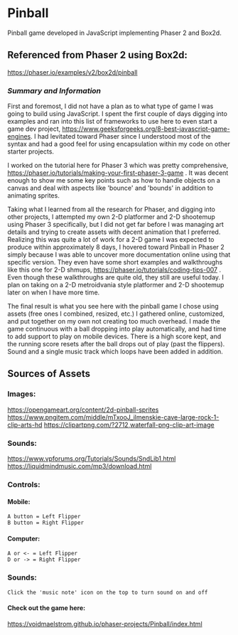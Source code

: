 
# Pinball

Pinball game developed in JavaScript implementing Phaser 2 and Box2d.
  
## Referenced from Phaser 2 using Box2d:

https://phaser.io/examples/v2/box2d/pinball

### *Summary and Information*

First and foremost, I did not have a plan as to what type of game I was going to build using JavaScript. I spent the first couple of days digging into examples and ran into this list of frameworks to use here to even start a game dev project, https://www.geeksforgeeks.org/8-best-javascript-game-engines. I had levitated toward Phaser since I understood most of the syntax and had a good feel for using encapsulation within my code on other starter projects.

I worked on the tutorial here for Phaser 3 which was pretty comprehensive, https://phaser.io/tutorials/making-your-first-phaser-3-game . It was decent enough to show me some key points such as how to handle objects on a canvas and deal with aspects like 'bounce' and 'bounds' in addition to animating sprites.

Taking what I learned from all the research for Phaser, and digging into other projects, I attempted my own 2-D platformer and 2-D shootemup using Phaser 3 specifically, but I did not get far before I was managing art details and trying to create assets with decent animation that I preferred. Realizing this was quite a lot of work for a 2-D game I was expected to produce within approximately 8 days, I hovered toward Pinball in Phaser 2 simply because I was able to uncover more documentation online using that specific version. They even have some short examples and walkthroughs like this one for 2-D shmups, https://phaser.io/tutorials/coding-tips-007 . Even though these walkthroughs are quite old, they still are useful today. I plan on taking on a 2-D metroidvania style platformer and 2-D shootemup later on when I have more time.

The final result is what you see here with the pinball game I chose using assets (free ones I combined, resized, etc.) I gathered online, customized, and put together on my own not creating too much overhead. I made the game continuous with a ball dropping into play automatically, and had time to add support to play on mobile devices. There is a high score kept, and the running score resets after the ball drops out of play (past the flippers). Sound and a single music track which loops have been added in addition.

## Sources of Assets

### Images:
https://opengameart.org/content/2d-pinball-sprites
https://www.pngitem.com/middle/mTxooJ_ilmenskie-cave-large-rock-1-clip-arts-hd
https://clipartpng.com/?2712,waterfall-png-clip-art-image
### Sounds:
https://www.vpforums.org/Tutorials/Sounds/SndLib1.html
https://liquidmindmusic.com/mp3/download.html
### Controls:

#### Mobile: 
    A button = Left Flipper
    B button = Right Flipper

#### Computer: 
    A or <- = Left Flipper
    D or -> = Right Flipper

### Sounds:
    Click the 'music note' icon on the top to turn sound on and off

#### Check out the game here:
https://voidmaelstrom.github.io/phaser-projects/Pinball/index.html